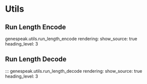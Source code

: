 # Utils

## Run Length Encode

genespeak.utils.run_length_encode
    rendering:
        show_source: true
        heading_level: 3

## Run Length Decode

::: genespeak.utils.run_length_decode
    rendering:
        show_source: true
        heading_level: 3
